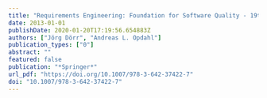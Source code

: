 ```yaml
---
title: "Requirements Engineering: Foundation for Software Quality - 19th International Working Conference, REFSQ 2013, Essen, Germany, April 8-11, 2013. Proceedings"
date: 2013-01-01
publishDate: 2020-01-20T17:19:56.654883Z
authors: ["Jörg Dörr", "Andreas L. Opdahl"]
publication_types: ["0"]
abstract: ""
featured: false
publication: "*Springer*"
url_pdf: "https://doi.org/10.1007/978-3-642-37422-7"
doi: "10.1007/978-3-642-37422-7"
---
```


